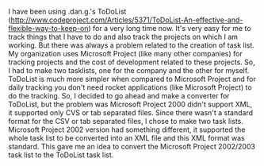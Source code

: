 I have been using .dan.g.'s ToDoList (http://www.codeproject.com/Articles/5371/ToDoList-An-effective-and-flexible-way-to-keep-on) for a very long time now. It's very easy for me to track things that I have to do and also track the projects on which I am working. But there was always a problem related to the creation of task list. My organization uses Microsoft Project (like many other companies) for tracking projects and the cost of development related to these projects. So, I had to make two tasklists, one for the company and the other for myself. ToDoList is much more simpler when compared to Microsoft Project and for daily tracking you don't need rocket applications (like Microsoft Project) to do the tracking. So, I decided to go ahead and make a converter for ToDoList, but the problem was Microsoft Project 2000 didn't support XML, it supported only CVS or tab separated files. Since there wasn't a standard format for the CSV or tab separated files, I chose to make two task lists. Microsoft Project 2002 version had something different, it supported the whole task list to be converted into an XML file and this XML format was standard. This gave me an idea to convert the Microsoft Project 2002/2003 task list to the ToDoList task list.
